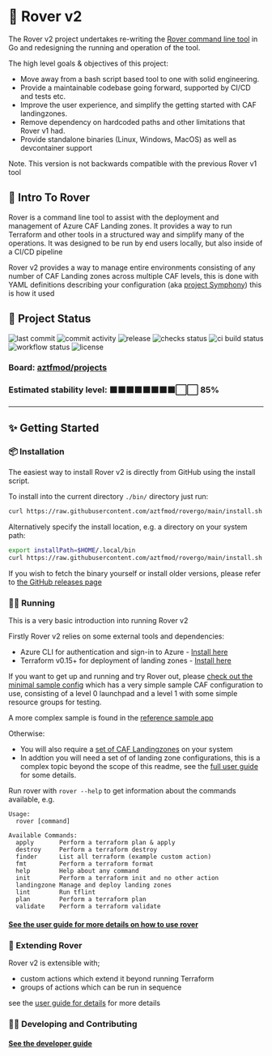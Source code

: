 # 🐶 Rover v2

The Rover v2 project undertakes re-writing the [Rover command line tool](https://github.com/aztfmod/rover) in Go and redesigning the running and operation of the tool.

The high level goals & objectives of this project:

- Move away from a bash script based tool to one with solid engineering.
- Provide a maintainable codebase going forward, supported by CI/CD and tests etc.
- Improve the user experience, and simplify the getting started with CAF landingzones.
- Remove dependency on hardcoded paths and other limitations that Rover v1 had.
- Provide standalone binaries (Linux, Windows, MacOS) as well as devcontainer support

Note. This version is not backwards compatible with the previous Rover v1 tool

## 🥇 Intro To Rover

Rover is a command line tool to assist with the deployment and management of Azure CAF Landing zones. It provides a way to run Terraform and other tools in a structured way and simplify many of the operations. It was designed to be run by end users locally, but also inside of a CI/CD pipeline

Rover v2 provides a way to manage entire environments consisting of any number of CAF Landing zones across multiple CAF levels, this is done with YAML definitions describing your configuration (aka [project Symphony](https://github.com/aztfmod/symphony)) this is how it used

## 🚦 Project Status

![last commit](https://img.shields.io/github/last-commit/aztfmod/rovergo)
![commit activity](https://img.shields.io/github/commit-activity/w/aztfmod/rovergo)
![release](https://img.shields.io/github/release/aztfmod/rovergo)
![checks status](https://img.shields.io/github/checks-status/aztfmod/rovergo/main)
![ci build status](https://img.shields.io/github/workflow/status/aztfmod/rovergo/CI%20builds?label=ci-build)
![workflow status](https://img.shields.io/github/workflow/status/aztfmod/rovergo/Release%20Binaries?label=release)
![license](https://img.shields.io/github/license/aztfmod/rovergo)

### Board: [aztfmod/projects](https://github.com/orgs/aztfmod/projects/28?card_filter_query=label%3Arover-go)

### Estimated stability level: ⬛⬛⬛⬛⬛⬛⬛⬛⬜⬜ 85%

---

## ✨ Getting Started

### 📦 Installation

The easiest way to install Rover v2 is directly from GitHub using the install script.

To install into the current directory `./bin/` directory just run:

```bash
curl https://raw.githubusercontent.com/aztfmod/rovergo/main/install.sh | bash
```

Alternatively specify the install location, e.g. a directory on your system path:

```bash
export installPath=$HOME/.local/bin
curl https://raw.githubusercontent.com/aztfmod/rovergo/main/install.sh | bash -s -- -b $installPath
```

If you wish to fetch the binary yourself or install older versions, please refer to [the GitHub releases page](https://github.com/aztfmod/rovergo/releases)

### 🏃‍♂️ Running

This is a very basic introduction into running Rover v2

Firstly Rover v2 relies on some external tools and dependencies:

- Azure CLI for authentication and sign-in to Azure - [Install here](https://docs.microsoft.com/en-us/cli/azure/install-azure-cli)
- Terraform v0.15+ for deployment of landing zones - [Install here](https://www.terraform.io/downloads.html)

If you want to get up and running and try Rover out, please [check out the minimal sample config](./examples/minimal/readme.md) which has a very simple sample CAF configuration to use, consisting of a level 0 launchpad and a level 1 with some simple resource groups for testing.

A more complex sample is found in the [reference sample app](./examples/reference/readme.md)

Otherwise:

- You will also require a [set of CAF Landingzones](https://github.com/Azure/caf-terraform-landingzones) on your system
- In addtion you will need a set of of landing zone configurations, this is a complex topic beyond the scope of this readme, see the [full user guide](docs/user-guide.md) for some details.

Run rover with `rover --help` to get information about the commands available, e.g.

```text
Usage:
  rover [command]

Available Commands:
  apply       Perform a terraform plan & apply
  destroy     Perform a terraform destroy
  finder      List all terraform (example custom action)
  fmt         Perform a terraform format
  help        Help about any command
  init        Perform a terraform init and no other action
  landingzone Manage and deploy landing zones
  lint        Run tflint
  plan        Perform a terraform plan
  validate    Perform a terraform validate
```

#### [See the user guide for more details on how to use rover](./docs/user-guide.md)

### 🔌 Extending Rover

Rover v2 is extensible with;

- custom actions which extend it beyond running Terraform
- groups of actions which can be run in sequence

see the [user guide for details](docs/user-guide.md) for more details

### 👩‍💻 Developing and Contributing

#### [See the developer guide](./docs/dev-guide.md)
